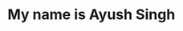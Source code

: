 <!DOCTYPE html>
<html>
  <head>
    <title>Committing a code first time</title>
  </head>
  <body>
    <h1>My name is Ayush Singh</h1>
  </body>
</html>
